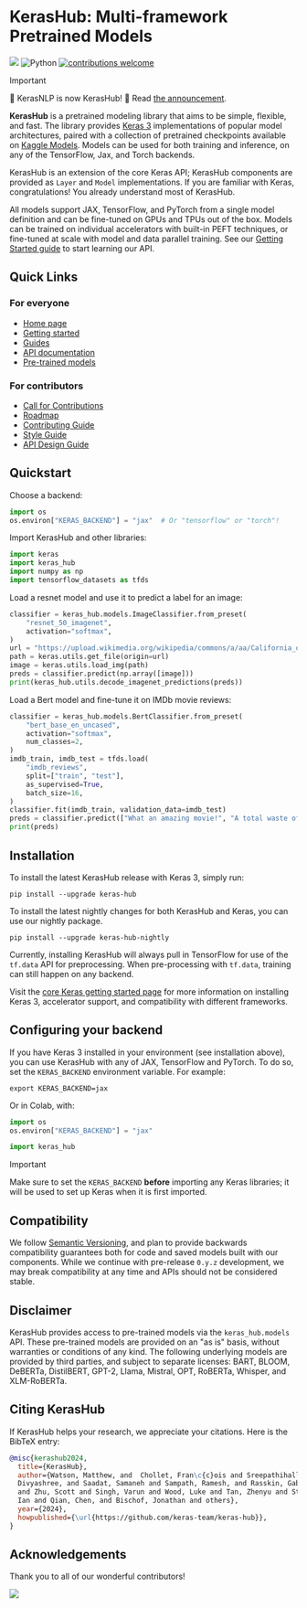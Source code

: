 # KerasHub: Multi-framework Pretrained Models
[![](https://github.com/keras-team/keras-hub/workflows/Tests/badge.svg?branch=master)](https://github.com/keras-team/keras-hub/actions?query=workflow%3ATests+branch%3Amaster)
![Python](https://img.shields.io/badge/python-v3.9.0+-success.svg)
[![contributions welcome](https://img.shields.io/badge/contributions-welcome-brightgreen.svg?style=flat)](https://github.com/keras-team/keras-hub/issues)

> [!IMPORTANT]
> 📢 KerasNLP is now KerasHub! 📢 Read
> [the announcement](https://github.com/keras-team/keras-hub/issues/1831).

**KerasHub** is a pretrained modeling library that aims to be simple, flexible,
and fast. The library provides [Keras 3](https://keras.io/keras_3/)
implementations of popular model architectures, paired with a collection of
pretrained checkpoints available on [Kaggle Models](https://kaggle.com/models/).
Models can be used for both training and inference, on any of the TensorFlow,
Jax, and Torch backends.

KerasHub is an extension of the core Keras API; KerasHub components are provided
as `Layer` and `Model` implementations. If you are  familiar with Keras,
congratulations! You already understand most of KerasHub.

All models support JAX, TensorFlow, and PyTorch from a single model
definition and can be fine-tuned on GPUs and TPUs out of the box. Models can
be trained on individual accelerators with built-in PEFT techniques, or
fine-tuned at scale with model and data parallel training. See our
[Getting Started guide](https://keras.io/guides/keras_hub/getting_started)
to start learning our API.

## Quick Links

### For everyone

- [Home page](https://keras.io/keras_hub)
- [Getting started](https://keras.io/keras_hub/getting_started)
- [Guides](https://keras.io/keras_hub/guides)
- [API documentation](https://keras.io/keras_hub/api)
- [Pre-trained models](https://keras.io/keras_hub/presets/)

### For contributors

- [Call for Contributions](https://github.com/keras-team/keras-hub/issues/1835)
- [Roadmap](https://github.com/keras-team/keras-hub/issues/1836)
- [Contributing Guide](CONTRIBUTING.md)
- [Style Guide](STYLE_GUIDE.md)
- [API Design Guide](API_DESIGN_GUIDE.md)

## Quickstart

Choose a backend:

```python
import os
os.environ["KERAS_BACKEND"] = "jax"  # Or "tensorflow" or "torch"!
```

Import KerasHub and other libraries:

```python
import keras
import keras_hub
import numpy as np
import tensorflow_datasets as tfds
```

Load a resnet model and use it to predict a label for an image:

```python
classifier = keras_hub.models.ImageClassifier.from_preset(
    "resnet_50_imagenet",
    activation="softmax",
)
url = "https://upload.wikimedia.org/wikipedia/commons/a/aa/California_quail.jpg"
path = keras.utils.get_file(origin=url)
image = keras.utils.load_img(path)
preds = classifier.predict(np.array([image]))
print(keras_hub.utils.decode_imagenet_predictions(preds))
```

Load a Bert model and fine-tune it on IMDb movie reviews:

```python
classifier = keras_hub.models.BertClassifier.from_preset(
    "bert_base_en_uncased",
    activation="softmax",
    num_classes=2,
)
imdb_train, imdb_test = tfds.load(
    "imdb_reviews",
    split=["train", "test"],
    as_supervised=True,
    batch_size=16,
)
classifier.fit(imdb_train, validation_data=imdb_test)
preds = classifier.predict(["What an amazing movie!", "A total waste of time."])
print(preds)
```

## Installation

To install the latest KerasHub release with Keras 3, simply run:

```
pip install --upgrade keras-hub
```

To install the latest nightly changes for both KerasHub and Keras, you can use
our nightly package.

```
pip install --upgrade keras-hub-nightly
```

Currently, installing KerasHub will always pull in TensorFlow for use of the
`tf.data` API for preprocessing. When pre-processing with `tf.data`, training
can still happen on any backend.

Visit the [core Keras getting started page](https://keras.io/getting_started/)
for more information on installing Keras 3, accelerator support, and
compatibility with different frameworks.

## Configuring your backend

If you have Keras 3 installed in your environment (see installation above),
you can use KerasHub with any of JAX, TensorFlow and PyTorch. To do so, set the
`KERAS_BACKEND` environment variable. For example:

```shell
export KERAS_BACKEND=jax
```

Or in Colab, with:

```python
import os
os.environ["KERAS_BACKEND"] = "jax"

import keras_hub
```

> [!IMPORTANT]
> Make sure to set the `KERAS_BACKEND` **before** importing any Keras libraries;
> it will be used to set up Keras when it is first imported.

## Compatibility

We follow [Semantic Versioning](https://semver.org/), and plan to
provide backwards compatibility guarantees both for code and saved models built
with our components. While we continue with pre-release `0.y.z` development, we
may break compatibility at any time and APIs should not be considered stable.

## Disclaimer

KerasHub provides access to pre-trained models via the `keras_hub.models` API.
These pre-trained models are provided on an "as is" basis, without warranties
or conditions of any kind. The following underlying models are provided by third
parties, and subject to separate licenses:
BART, BLOOM, DeBERTa, DistilBERT, GPT-2, Llama, Mistral, OPT, RoBERTa, Whisper,
and XLM-RoBERTa.

## Citing KerasHub

If KerasHub helps your research, we appreciate your citations.
Here is the BibTeX entry:

```bibtex
@misc{kerashub2024,
  title={KerasHub},
  author={Watson, Matthew, and  Chollet, Fran\c{c}ois and Sreepathihalli,
  Divyashree, and Saadat, Samaneh and Sampath, Ramesh, and Rasskin, Gabriel and
  and Zhu, Scott and Singh, Varun and Wood, Luke and Tan, Zhenyu and Stenbit,
  Ian and Qian, Chen, and Bischof, Jonathan and others},
  year={2024},
  howpublished={\url{https://github.com/keras-team/keras-hub}},
}
```

## Acknowledgements

Thank you to all of our wonderful contributors!

<a href="https://github.com/keras-team/keras-hub/graphs/contributors">
  <img src="https://contrib.rocks/image?repo=keras-team/keras-hub" />
</a>

